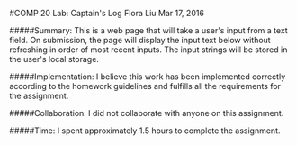 #COMP 20 Lab: Captain's Log
Flora Liu
Mar 17, 2016

#####Summary: 
This is a web page that will take a user's input from a text field. On 
submission, the page will display the input text below without refreshing 
in order of most recent inputs. The input strings will be stored in the 
user's local storage.

#####Implementation:
I believe this work has been implemented correctly according to the homework
guidelines and fulfills all the requirements for the assignment.

#####Collaboration:
I did not collaborate with anyone on this assignment.

#####Time:
I spent approximately 1.5 hours to complete the assignment.